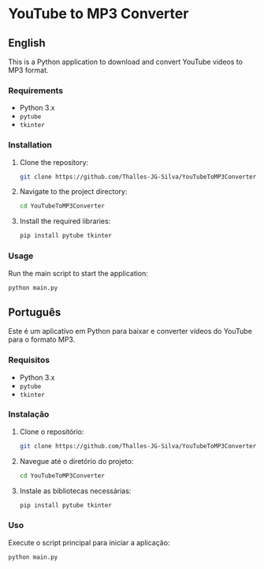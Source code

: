 
# YouTube to MP3 Converter

## English

This is a Python application to download and convert YouTube videos to MP3 format.

### Requirements
- Python 3.x
- `pytube`
- `tkinter`

### Installation
1. Clone the repository:
   ```bash
   git clone https://github.com/Thalles-JG-Silva/YouTubeToMP3Converter.git
   ```
2. Navigate to the project directory:
   ```bash
   cd YouTubeToMP3Converter
   ```
3. Install the required libraries:
   ```bash
   pip install pytube tkinter
   ```

### Usage
Run the main script to start the application:
```bash
python main.py
```

## Português

Este é um aplicativo em Python para baixar e converter vídeos do YouTube para o formato MP3.

### Requisitos
- Python 3.x
- `pytube`
- `tkinter`

### Instalação
1. Clone o repositório:
   ```bash
   git clone https://github.com/Thalles-JG-Silva/YouTubeToMP3Converter.git
   ```
2. Navegue até o diretório do projeto:
   ```bash
   cd YouTubeToMP3Converter
   ```
3. Instale as bibliotecas necessárias:
   ```bash
   pip install pytube tkinter
   ```

### Uso
Execute o script principal para iniciar a aplicação:
```bash
python main.py
```